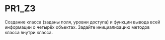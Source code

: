 # PR1_Z3
Создание класса (заданы поля, уровни доступа) и функции вывода всей информации о четырёх объектах. Задайте инициализацию методов класса внутри класса. 
